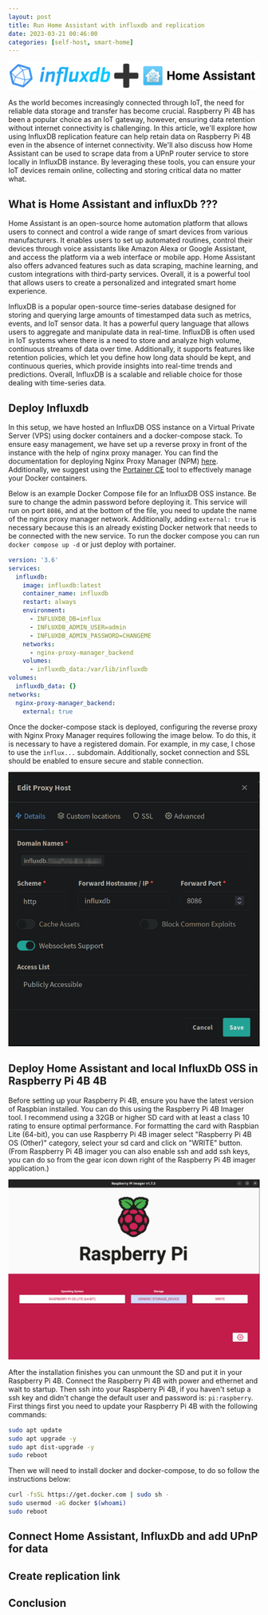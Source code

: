 ```yaml
---
layout: post
title: Run Home Assistant with influxdb and replication
date: 2023-03-21 00:46:00
categories: [self-host, smart-home]
---
```


![header image](/assets/images/2023-03-22-influxdb-haos-replicate-data/banner.png)

As the world becomes increasingly connected through IoT, the need for reliable data storage and transfer has become crucial. Raspberry Pi 4B has been a popular choice as an IoT gateway, however, ensuring data retention without internet connectivity is challenging. In this article, we'll explore how using InfluxDB replication feature can help retain data on Raspberry Pi 4B even in the absence of internet connectivity. We'll also discuss how Home Assistant can be used to scrape data from a UPnP router service to store locally in InfluxDB instance. By leveraging these tools, you can ensure your IoT devices remain online, collecting and storing critical data no matter what.

## What is Home Assistant and influxDb ???

Home Assistant is an open-source home automation platform that allows users to connect and control a wide range of smart devices from various manufacturers. It enables users to set up automated routines, control their devices through voice assistants like Amazon Alexa or Google Assistant, and access the platform via a web interface or mobile app. Home Assistant also offers advanced features such as data scraping, machine learning, and custom integrations with third-party services. Overall, it is a powerful tool that allows users to create a personalized and integrated smart home experience.

InfluxDB is a popular open-source time-series database designed for storing and querying large amounts of timestamped data such as metrics, events, and IoT sensor data. It has a powerful query language that allows users to aggregate and manipulate data in real-time. InfluxDB is often used in IoT systems where there is a need to store and analyze high volume, continuous streams of data over time. Additionally, it supports features like retention policies, which let you define how long data should be kept, and continuous queries, which provide insights into real-time trends and predictions. Overall, InfluxDB is a scalable and reliable choice for those dealing with time-series data.

## Deploy Influxdb

In this setup, we have hosted an InfluxDB OSS instance on a Virtual Private Server (VPS) using docker containers and a docker-compose stack. To ensure easy management, we have set up a reverse proxy in front of the instance with the help of nginx proxy manager. You can find the documentation for deploying Nginx Proxy Manager (NPM) [here](https://nginxproxymanager.com/). Additionally, we suggest using the [Portainer CE](https://docs.portainer.io/) tool to effectively manage your Docker containers.

Below is an example Docker Compose file for an InfluxDB OSS instance. Be sure to change the admin password before deploying it. This service will run on port `8086`, and at the bottom of the file, you need to update the name of the nginx proxy manager network. Additionally, adding `external: true` is necessary because this is an already existing Docker network that needs to be connected with the new service. To run the docker compose you can run `docker compose up -d` or just deploy with portainer.

```yaml
version: '3.6'
services:
  influxdb:
    image: influxdb:latest
    container_name: influxdb
    restart: always
    environment:
      - INFLUXDB_DB=influx
      - INFLUXDB_ADMIN_USER=admin
      - INFLUXDB_ADMIN_PASSWORD=CHANGEME
    networks:
      - nginx-proxy-manager_backend
    volumes:
      - influxdb_data:/var/lib/influxdb
volumes:
  influxdb_data: {}
networks:
  nginx-proxy-manager_backend:
    external: true
```

Once the docker-compose stack is deployed, configuring the reverse proxy with Nginx Proxy Manager requires following the image below. To do this, it is necessary to have a registered domain. For example, in my case, I chose to use the `influx...` subdomain. Additionally, socket connection and SSL should be enabled to ensure secure and stable connection.

![NPM image](/assets/images/2023-03-22-influxdb-haos-replicate-data/influx_NPM.png)

## Deploy Home Assistant and local InfluxDb OSS in Raspberry Pi 4B 4B

Before setting up your Raspberry Pi 4B, ensure you have the latest version of Raspbian installed. You can do this using the Raspberry Pi 4B Imager tool. I recommend using a 32GB or higher SD card with at least a class 10 rating to ensure optimal performance. For formatting the card with Raspbian Lite (64-bit), you can use Raspberry Pi 4B imager select "Raspberry Pi 4B OS (Other)" category, select your sd card and click on "WRITE" button. (From Raspberry Pi 4B imager you can also enable ssh and add ssh keys, you can do so from the gear icon down right of the Raspberry Pi 4B imager application.)

![RPI Imager image](/assets/images/2023-03-22-influxdb-haos-replicate-data/raspberry-pi-imager.png)

After the installation finishes you can unmount the SD and put it in your Raspberry Pi 4B. Connect the Raspberry Pi 4B with power and ethernet and wait to startup. Then ssh into your Raspberry Pi 4B, if you haven't setup a ssh key and didn't change the default user and password is: `pi:raspberry`.
First things first you need to update your Raspberry Pi 4B with the following commands:

```bash
sudo apt update
sudo apt upgrade -y
sudo apt dist-upgrade -y
sudo reboot
```

Then we will need to install docker and docker-compose, to do so follow the instructions below:

```bash
curl -fsSL https://get.docker.com | sudo sh -
sudo usermod -aG docker $(whoami)
sudo reboot
```

## Connect Home Assistant, InfluxDb and add UPnP for data

## Create replication link

## Conclusion
